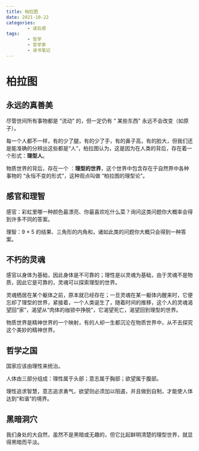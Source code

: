 ```yaml
---
title: 柏拉图
date: 2021-10-22
categories:
        - 读后感
tags:
        - 哲学
        - 哲学家
        - 读书笔记
---
```


# 柏拉图

## 永远的真善美

尽管世间所有事物都是 “流动” 的，但一定仍有 ” 某些东西" 永远不会改变（如原子）。

每一个人都不一样，有的少了腿，有的少了手，有的鼻子高，有的脸大，但我们还是能准确的分辨出这些都是“人”，柏拉图认为，这是因为在人类的背后，存在着一个形式：**理型人**。

物质世界的背后，存在一个 ：**理型的世界**，这个世界中包含存在于自然界中各种事物的 “永恒不变的形式”，这种观点叫做 “柏拉图的理型论”。

## 感官和理智

感官：彩虹里哪一种颜色最漂亮、你最喜欢吃什么菜？询问这类问题你大概率会得到许多不同的答案。

理智：9 × 5 的结果、三角形的内角和，诸如此类的问题你大概只会得到一种答案。

## 不朽的灵魂

感官以身体为基础，因此身体是不可靠的；理性是以灵魂为基础，由于灵魂不是物质，因此它是可靠的，灵魂可以探索理型的世界。

灵魂栖居在某个躯体之前，原本就已经存在；一旦灵魂在某一躯体内醒来时，它便忘却了理型的世界，紧接着，一个人类诞生了，随着时间的推移，这个人的灵魂渴望回“家”，渴望从“肉体的枷锁中挣脱”，它渴望死亡，渴望回到理型的世界。

物质世界是精神世界的一个映射，有的人却一生都沉沦在物质世界中，从不去探究这个美妙的精神世界。

## 哲学之国

国家应该由理性来统治。

人体由三部分组成：理性属于头部；意志属于胸部；欲望属于腹部。

理性追求智慧，意志追求勇气，欲望则必须加以阻遏，并且做到自制，才能使人体达到“和谐”的境界。

## 黑暗洞穴

我们身处的大自然，虽然不是黑暗或无趣的，但它比起鲜明清楚的理型世界，就显得黑暗而平淡。
